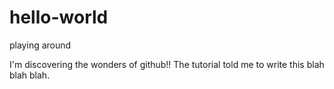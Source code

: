 # hello-world
playing around

I'm discovering the wonders of github!! The tutorial told me to write this blah blah blah.
